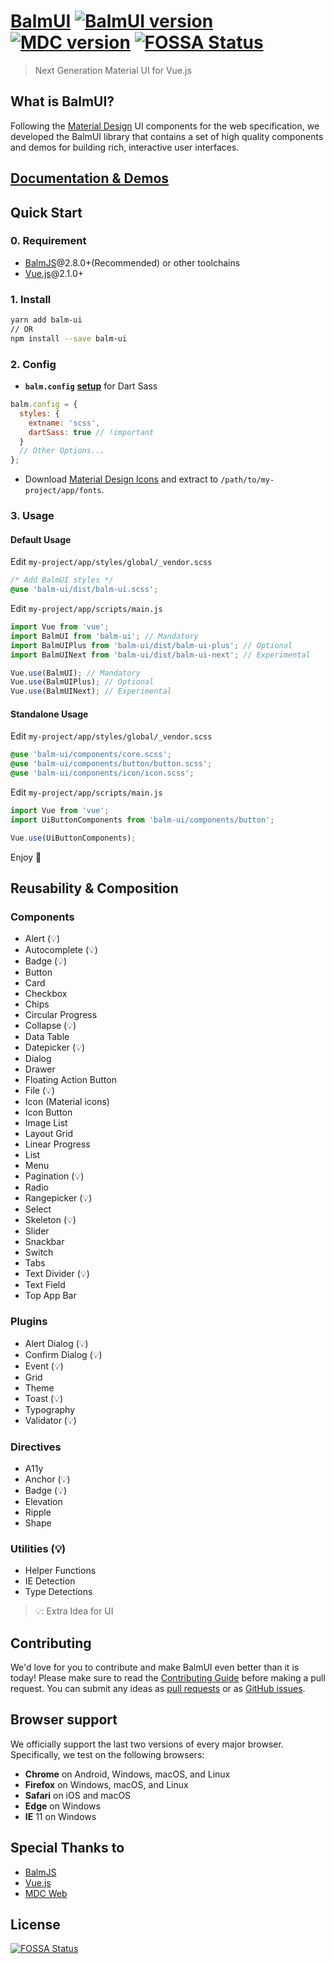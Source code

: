 # [BalmUI](https://material.balmjs.com/) [![BalmUI version][balm-ui-image]][balm-ui-url] [![MDC version][mdc-web-image]][mdc-web-url] [![FOSSA Status][fossa-image]][fossa-url]

> Next Generation Material UI for Vue.js

## What is BalmUI?

Following the [Material Design](https://material.io/components/) UI components for the web specification, we developed the BalmUI library that contains a set of high quality components and demos for building rich, interactive user interfaces.

## [Documentation & Demos](https://material.balmjs.com/)

## Quick Start

### 0. Requirement

- [BalmJS](https://balmjs.com/)@2.8.0+(Recommended) or other toolchains
- [Vue.js](https://vuejs.org/)@2.1.0+

### 1. Install

```sh
yarn add balm-ui
// OR
npm install --save balm-ui
```

### 2. Config

- **`balm.config`** [**setup**](https://balmjs.com/docs/v2/config/styles.html#styles-dartsass) for Dart Sass

```js
balm.config = {
  styles: {
    extname: 'scss',
    dartSass: true // !important
  }
  // Other Options...
};
```

- Download [Material Design Icons](https://material.balmjs.com/material-icons.zip) and extract to `/path/to/my-project/app/fonts`.

### 3. Usage

#### Default Usage

Edit `my-project/app/styles/global/_vendor.scss`

```scss
/* Add BalmUI styles */
@use 'balm-ui/dist/balm-ui.scss';
```

Edit `my-project/app/scripts/main.js`

```js
import Vue from 'vue';
import BalmUI from 'balm-ui'; // Mandatory
import BalmUIPlus from 'balm-ui/dist/balm-ui-plus'; // Optional
import BalmUINext from 'balm-ui/dist/balm-ui-next'; // Experimental

Vue.use(BalmUI); // Mandatory
Vue.use(BalmUIPlus); // Optional
Vue.use(BalmUINext); // Experimental
```

#### Standalone Usage

Edit `my-project/app/styles/global/_vendor.scss`

```scss
@use 'balm-ui/components/core.scss';
@use 'balm-ui/components/button/button.scss';
@use 'balm-ui/components/icon/icon.scss';
```

Edit `my-project/app/scripts/main.js`

```js
import Vue from 'vue';
import UiButtonComponents from 'balm-ui/components/button';

Vue.use(UiButtonComponents);
```

Enjoy 👻

## Reusability & Composition

### Components

- Alert (:bulb:)
- Autocomplete (:bulb:)
- Badge (:bulb:)
- Button
- Card
- Checkbox
- Chips
- Circular Progress
- Collapse (:bulb:)
- Data Table
- Datepicker (:bulb:)
- Dialog
- Drawer
- Floating Action Button
- File (:bulb:)
- Icon (Material icons)
- Icon Button
- Image List
- Layout Grid
- Linear Progress
- List
- Menu
- Pagination (:bulb:)
- Radio
- Rangepicker (:bulb:)
- Select
- Skeleton (:bulb:)
- Slider
- Snackbar
- Switch
- Tabs
- Text Divider (:bulb:)
- Text Field
- Top App Bar

### Plugins

- Alert Dialog (:bulb:)
- Confirm Dialog (:bulb:)
- Event (:bulb:)
- Grid
- Theme
- Toast (:bulb:)
- Typography
- Validator (:bulb:)

### Directives

- A11y
- Anchor (:bulb:)
- Badge (:bulb:)
- Elevation
- Ripple
- Shape

### Utilities (:bulb:)

- Helper Functions
- IE Detection
- Type Detections

> :bulb:: Extra Idea for UI

## Contributing

We'd love for you to contribute and make BalmUI even better than it is today! Please make sure to read the [Contributing Guide](CONTRIBUTING.md) before making a pull request. You can submit any ideas as [pull requests](https://github.com/balmjs/balm-ui/pulls) or as [GitHub issues](https://github.com/balmjs/balm-ui/issues).

## Browser support

We officially support the last two versions of every major browser. Specifically, we test on the following browsers:

- **Chrome** on Android, Windows, macOS, and Linux
- **Firefox** on Windows, macOS, and Linux
- **Safari** on iOS and macOS
- **Edge** on Windows
- **IE** 11 on Windows

## Special Thanks to

- [BalmJS](https://balmjs.com/)
- [Vue.js](https://vuejs.org/)
- [MDC Web](https://material.io/components/)

[balm-ui-image]: https://badge.fury.io/js/balm-ui.svg
[balm-ui-url]: https://www.npmjs.com/package/balm-ui
[mdc-web-image]: https://img.shields.io/badge/mdc--web-6.0.0-blue.svg
[mdc-web-url]: https://www.npmjs.com/package/material-components-web
[fossa-image]: https://app.fossa.io/api/projects/git%2Bgithub.com%2Fbalmjs%2Fbalm-ui.svg?type=shield
[fossa-url]: https://app.fossa.io/projects/git%2Bgithub.com%2Fbalmjs%2Fbalm-ui?ref=badge_shield

## License

[![FOSSA Status](https://app.fossa.io/api/projects/git%2Bgithub.com%2Fbalmjs%2Fbalm-ui.svg?type=large)](https://app.fossa.io/projects/git%2Bgithub.com%2Fbalmjs%2Fbalm-ui?ref=badge_large)

